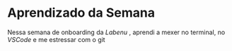 # Aprendizado da Semana

Nessa semana de onboarding da *Labenu* , aprendi a mexer no terminal, no *VSCode* e me estressar com o git

